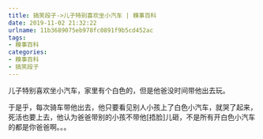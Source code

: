 ```yaml
---
title: 搞笑段子->儿子特别喜欢坐小汽车 | 糗事百科
date: 2019-11-02 21:32:22
urlname: 11b3689075eb978fc0891f9b5cd452ac
tags: 
- 糗事百科
categories:
- 糗事百科
- 搞笑段子
---
```

儿子特别喜欢坐小汽车，家里有个白色的，但是他爸没时间带他出去玩。

于是乎，每次骑车带他出去，他只要看见别人小孩上了白色小汽车，就哭了起来，死活也要上去，他认为爸爸带别的小孩不带他[捂脸]儿砸，不是所有开白色小汽车的都是你爸爸啊。。。



